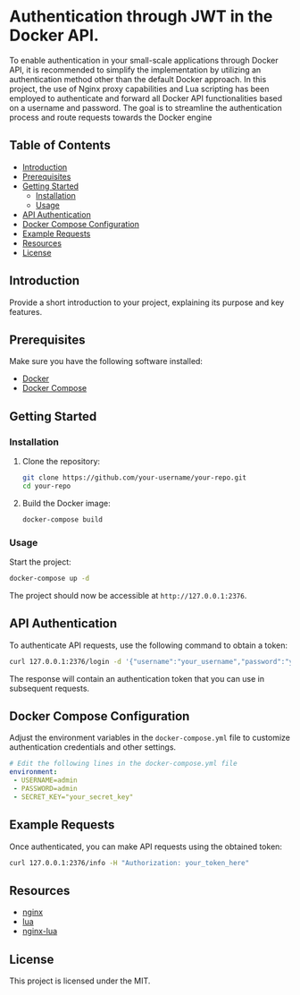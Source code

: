 # Authentication through JWT in the Docker API.

To enable authentication in your small-scale applications through Docker API, it is recommended to simplify the implementation by utilizing an authentication method other than the default Docker approach. In this project, the use of Nginx proxy capabilities and Lua scripting has been employed to authenticate and forward all Docker API functionalities based on a username and password. The goal is to streamline the authentication process and route requests towards the Docker engine
## Table of Contents

- [Introduction](#introduction)
- [Prerequisites](#prerequisites)
- [Getting Started](#getting-started)
  - [Installation](#installation)
  - [Usage](#usage)
- [API Authentication](#api-authentication)
- [Docker Compose Configuration](#docker-compose-configuration)
- [Example Requests](#example-requests)
- [Resources](#resources)
- [License](#License)


## Introduction

Provide a short introduction to your project, explaining its purpose and key features.

## Prerequisites

Make sure you have the following software installed:

- [Docker](https://docs.docker.com/get-docker/)
- [Docker Compose](https://docs.docker.com/compose/install/)

## Getting Started

### Installation

1. Clone the repository:

   ```bash
   git clone https://github.com/your-username/your-repo.git
   cd your-repo
   ```

2. Build the Docker image:

   ```bash
   docker-compose build
   ```

### Usage

Start the project:

```bash
docker-compose up -d
```

The project should now be accessible at `http://127.0.0.1:2376`.

## API Authentication

To authenticate API requests, use the following command to obtain a token:

```bash
curl 127.0.0.1:2376/login -d '{"username":"your_username","password":"your_password"}'
```

The response will contain an authentication token that you can use in subsequent requests.

## Docker Compose Configuration

Adjust the environment variables in the `docker-compose.yml` file to customize authentication credentials and other settings.

```yaml
# Edit the following lines in the docker-compose.yml file
environment:
 - USERNAME=admin
 - PASSWORD=admin
 - SECRET_KEY="your_secret_key"
```

## Example Requests

Once authenticated, you can make API requests using the obtained token:

```bash
curl 127.0.0.1:2376/info -H "Authorization: your_token_here"
```

## Resources

- [nginx](https://www.nginx.com/)
- [lua](https://www.lua.org/)
- [nginx-lua](https://github.com/fabiocicerchia/nginx-lua)



## License

This project is licensed under the MIT.
